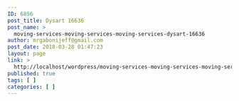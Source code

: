 ```yaml
---
ID: 6856
post_title: Dysart 16636
post_name: >
  moving-services-moving-services-moving-services-dysart-16636
author: mrgabonijeff@gmail.com
post_date: 2018-03-28 01:47:23
layout: page
link: >
  http://localhost/wordpress/moving-services-moving-services-moving-services-dysart-16636/
published: true
tags: [ ]
categories: [ ]
---
```

